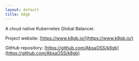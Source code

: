 ```yaml
---
layout: default
title: k8gb
---
```


A cloud native Kubernetes Global Balancer.

Project website: [https://www.k8gb.io/](https://www.k8gb.io/)

GitHub repository: [https://github.com/AbsaOSS/k8gb](https://github.com/AbsaOSS/k8gb)
